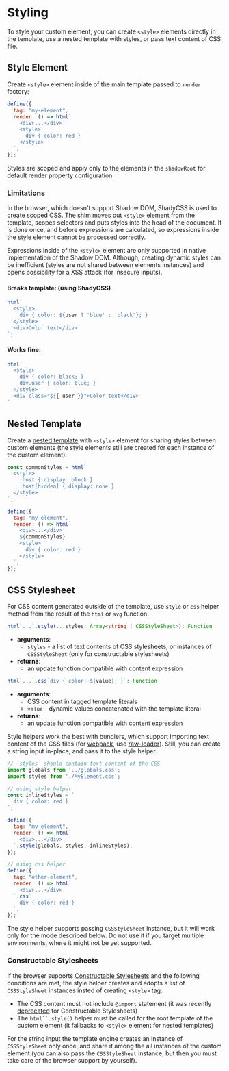 # Styling

To style your custom element, you can create `<style>` elements directly in the template, use a nested template with styles, or pass text content of CSS file.

## Style Element

Create `<style>` element inside of the main template passed to `render` factory:

```javascript
define({
  tag: "my-element",
  render: () => html`
    <div>...</div>
    <style>
      div { color: red }
    </style>
  `,
});
```

Styles are scoped and apply only to the elements in the `shadowRoot` for default render property configuration.

### Limitations

In the browser, which doesn't support Shadow DOM, ShadyCSS is used to create scoped CSS. The shim moves out `<style>` element from the template, scopes selectors and puts styles into the head of the document. It is done once, and before expressions are calculated, so expressions inside the style element cannot be processed correctly.

Expressions inside of the `<style>` element are only supported in native implementation of the Shadow DOM. Although, creating dynamic styles can be inefficient (styles are not shared between elements instances) and opens possibility for a XSS attack (for insecure inputs).

#### Breaks template: (using ShadyCSS) <!-- omit in toc -->

```javascript
html`
  <style>
    div { color: ${user ? 'blue' : 'black'}; }
  </style>
  <div>Color text</div>
`;
```

#### Works fine: <!-- omit in toc -->

```javascript
html`
  <style>
    div { color: black; }
    div.user { color: blue; }
  </style>
  <div class="${{ user }}">Color text</div>
`
```

## Nested Template

Create a [nested template](nested-templates.md) with `<style>` element for sharing styles between custom elements (the style elements still are created for each instance of the custom element):

```javascript
const commonStyles = html`
  <style>
    :host { display: block }
    :host[hidden] { display: none }
  </style>
`;

define({
  tag: "my-element",
  render: () => html`
    <div>...</div>
    ${commonStyles}
    <style>
      div { color: red }
    </style>
  `,
});
```

## CSS Stylesheet

For CSS content generated outside of the template, use `style` or `css` helper method from the result of the `html` or `svg` function:

```typescript
html`...`.style(...styles: Array<string | CSSStyleSheet>): Function
```

* **arguments**:
  * `styles` - a list of text contents of CSS stylesheets, or instances of `CSSStyleSheet` (only for constructable stylesheets)
* **returns**:
  * an update function compatible with content expression

```typescript
html`...`.css`div { color: ${value}; }`: Function
```

* **arguments**:
  * CSS content in tagged template literals
  * `value` - dynamic values concatenated with the template literal
* **returns**:
  * an update function compatible with content expression

Style helpers work the best with bundlers, which support importing text content of the CSS files (for [webpack](https://github.com/webpack/webpack), use [raw-loader](https://github.com/webpack-contrib/raw-loader)). Still, you can create a string input in-place, and pass it to the style helper.

```javascript
// `styles` should contain text content of the CSS
import globals from '../globals.css';
import styles from './MyElement.css';

// using style helper
const inlineStyles = `
  div { color: red }
`;

define({
  tag: "my-element",
  render: () => html`
    <div>...</div>
  `.style(globals, styles, inlineStyles),
});

// using css helper
define({
  tag: "other-element",
  render: () => html`
    <div>...</div>
  `.css`
    div { color: red }
  `,
});
```

The style helper supports passing `CSSStyleSheet` instance, but it will work only for the mode described below. Do not use it if you target multiple environments, where it might not be yet supported.

### Constructable Stylesheets

If the browser supports [Constructable Stylesheets](https://wicg.github.io/construct-stylesheets/) and the following conditions are met, the style helper creates and adopts a list of `CSSStyleSheet` instances insted of creating `<style>` tag:

* The CSS content must not include `@import` statement (it was recently [deprecated](https://github.com/WICG/construct-stylesheets/issues/119#issuecomment-588352418) for Constructable Stylesheets)
* The `html``.style()` helper must be called for the root template of the custom element (it fallbacks to `<style>` element for nested templates)

For the string input the template engine creates an instance of `CSSStyleSheet` only once, and share it among the all instances of the custom element (you can also pass the `CSSStyleSheet` instance, but then you must take care of the browser support by yourself).
